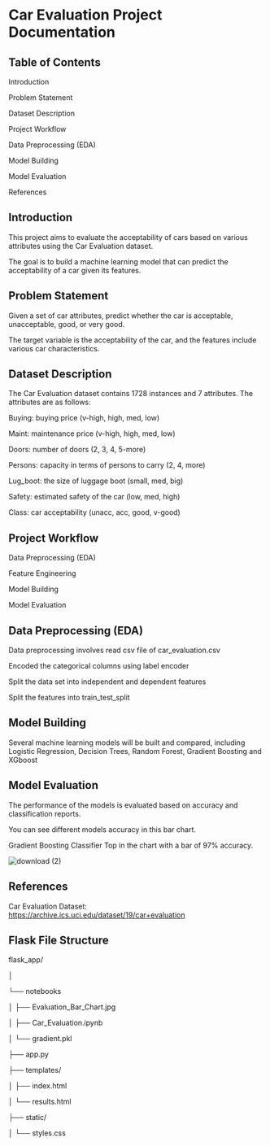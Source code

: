 # Car Evaluation Project Documentation


## Table of Contents

Introduction

Problem Statement

Dataset Description

Project Workflow

Data Preprocessing (EDA)

Model Building

Model Evaluation

References



## Introduction

This project aims to evaluate the acceptability of cars based on various attributes using the Car Evaluation dataset. 

The goal is to build a machine learning model that can predict the acceptability of a car given its features.


## Problem Statement

Given a set of car attributes, predict whether the car is acceptable, unacceptable, good, or very good.

The target variable is the acceptability of the car, and the features include various car characteristics.


## Dataset Description

The Car Evaluation dataset contains 1728 instances and 7 attributes. The attributes are as follows:

Buying: buying price (v-high, high, med, low)

Maint: maintenance price (v-high, high, med, low)

Doors: number of doors (2, 3, 4, 5-more)

Persons: capacity in terms of persons to carry (2, 4, more)

Lug_boot: the size of luggage boot (small, med, big)

Safety: estimated safety of the car (low, med, high)

Class: car acceptability (unacc, acc, good, v-good)




## Project Workflow

Data Preprocessing (EDA)

Feature Engineering

Model Building

Model Evaluation




## Data Preprocessing (EDA)

Data preprocessing involves read csv file of car_evaluation.csv 

Encoded the categorical columns using label encoder 

Split the data set into independent and dependent features 

Split the features into train_test_split



## Model Building

Several machine learning models will be built and compared, including  Logistic Regression, Decision Trees, Random Forest, Gradient Boosting and XGboost 



## Model Evaluation

The performance of the models is evaluated based on accuracy and classification reports.

You can see different models accuracy in this bar chart.

Gradient Boosting Classifier Top in the chart with a bar of 97% accuracy.

![download (2)](https://github.com/Aniket894/Car_Evaluation_Classification_/assets/134599961/e82c32de-b49e-4c07-b859-0ce8d95f995b)



## References

Car Evaluation Dataset: https://archive.ics.uci.edu/dataset/19/car+evaluation


## Flask File Structure

flask_app/

│

└── notebooks

│    ├── Evaluation_Bar_Chart.jpg
    
│    ├── Car_Evaluation.ipynb
    
│    └── gradient.pkl

├── app.py

├── templates/

│   ├── index.html

│   └── results.html

├── static/

│   └── styles.css


